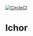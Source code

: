 [![CircleCI](https://circleci.com/gh/danprince/ichor.svg?style=svg&circle-token=9dcf95866c0dbd67361a5148f4368c7ad9523d92)](https://circleci.com/gh/danprince/ichor)

# Ichor
